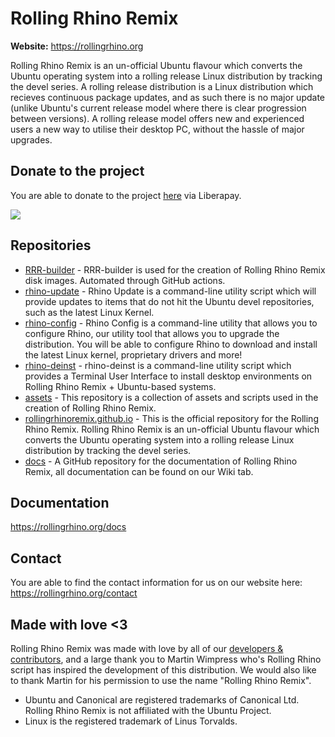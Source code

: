 # Rolling Rhino Remix

**Website:** https://rollingrhino.org

Rolling Rhino Remix is an un-official Ubuntu flavour which converts the Ubuntu operating system into a rolling release Linux distribution by tracking the devel series. A rolling release distribution is a Linux distribution which recieves continuous package updates, and as such there is no major update (unlike Ubuntu's current release model where there is clear progression between versions). A rolling release model offers new and experienced users a new way to utilise their desktop PC, without the hassle of major upgrades.

## Donate to the project

You are able to donate to the project [here](https://liberapay.com/Rolling-Rhino-Remix/) via Liberapay.

<img src="https://img.shields.io/liberapay/receives/Rolling-Rhino-Remix.svg?logo=liberapay">

## Repositories

- [RRR-builder](https://github.com/rollingrhinoremix/rrr-builder) -  RRR-builder is used for the creation of Rolling Rhino Remix disk images. Automated through GitHub actions. 
- [rhino-update](https://github.com/rollingrhinoremix/rhino-update) -  Rhino Update is a command-line utility script which will provide updates to items that do not hit the Ubuntu devel repositories, such as the latest Linux Kernel. 
- [rhino-config](https://github.com/rollingrhinoremix/rhino-config) -  Rhino Config is a command-line utility that allows you to configure Rhino, our utility tool that allows you to upgrade the distribution. You will be able to configure Rhino to download and install the latest Linux kernel, proprietary drivers and more! 
- [rhino-deinst](https://github.com/rollingrhinoremix/rhino-deinst) -  rhino-deinst is a command-line utility script which provides a Terminal User Interface to install desktop environments on Rolling Rhino Remix + Ubuntu-based systems. 
- [assets](https://github.com/rollingrhinoremix/assets) -  This repository is a collection of assets and scripts used in the creation of Rolling Rhino Remix.
- [rollingrhinoremix.github.io](https://github.com/rollingrhinoremix/rollingrhinoremix.github.io) -  This is the official repository for the Rolling Rhino Remix. Rolling Rhino Remix is an un-official Ubuntu flavour which converts the Ubuntu operating system into a rolling release Linux distribution by tracking the devel series. 
- [docs](https://github.com/rollingrhinoremix/docs) - A GitHub repository for the documentation of Rolling Rhino Remix, all documentation can be found on our Wiki tab.

## Documentation

https://rollingrhino.org/docs

## Contact

You are able to find the contact information for us on our website here: https://rollingrhino.org/contact

## Made with love <3

Rolling Rhino Remix was made with love by all of our [developers & contributors](https://rollingrhino.org/contributors), and a large thank you to Martin Wimpress who's Rolling Rhino script has inspired the development of this distribution. We would also like to thank Martin for his permission to use the name "Rolling Rhino Remix".

- Ubuntu and Canonical are registered trademarks of Canonical Ltd. Rolling Rhino Remix is not affiliated with the Ubuntu Project.
- Linux is the registered trademark of Linus Torvalds.

